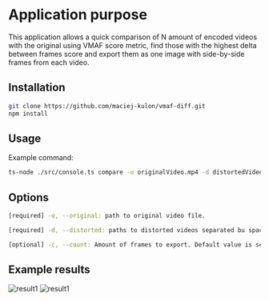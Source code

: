 
# Application purpose

This application allows a quick comparison of N amount of encoded videos with the original using VMAF score metric, find those with the highest delta between frames score and export them as one image with side-by-side frames from each video.

## Installation

```bash
git clone https://github.com/maciej-kulon/vmaf-diff.git
npm install
```

## Usage

Example command:

```bash
ts-node ./src/console.ts compare -o originalVideo.mp4 -d distortedVideo1.mp4 distortedVideo2.mp4 -c 2
```

## Options

```bash
[required] -o, --original: path to original video file.
```

```bash
[required] -d, --distorted: paths to distorted videos separated bu space. Amount of distorted videos is unlimited.
```

```bash
[optional] -c, --count: Amount of frames to export. Default value is set to 3.
```

## Example results

![result1](exmaple-results/frame_340[video1][video2].png)
![result1](exmaple-results/frame_366[video1][video2].png)
